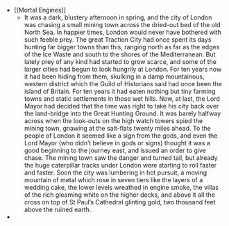 - [[Mortal Engines]]
	- It was a dark, blustery afternoon in spring, and the city of London was chasing a small mining town across the dried-out bed of the old North Sea.
	  In happier times, London would never have bothered with such feeble prey. The great Traction City had once spent
	  its days hunting far bigger towns than this, ranging north as far as the edges of the Ice Waste and south to the
	  shores of the Mediterranean. But lately prey of any kind had started to grow scarce, and some of the larger cities
	  had begun to look hungrily at London. For ten years now it had been hiding from them, skulking in a damp
	  mountainous, western district which the Guild of Historians said had once been the island of Britain. For ten years
	  it had eaten nothing but tiny farming towns and static settlements in those wet hills. Now, at last, the Lord Mayor
	  had decided that the time was right to take his city back over the land-bridge into the Great Hunting Ground.
	  It was barely halfway across when the look-outs on the high watch towers spied the mining town, gnawing at the
	  salt-flats twenty miles ahead. To the people of London it seemed like a sign from the gods, and even the Lord
	  Mayor (who didn’t believe in gods or signs) thought it was a good beginning to the journey east, and issued an
	  order to give chase.
	  The mining town saw the danger and turned tail, but already the huge caterpillar tracks under London were
	  starting to roll faster and faster. Soon the city was lumbering in hot pursuit, a moving mountain of metal which
	  rose in seven tiers like the layers of a wedding cake, the lower levels wreathed in engine smoke, the villas of the
	  rich gleaming white on the higher decks, and above it all the cross on top of St Paul’s Cathedral glinting gold, two
	  thousand feet above the ruined earth.
-